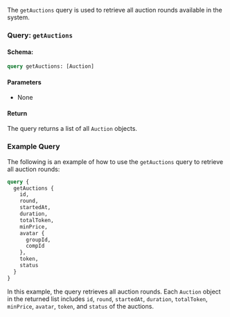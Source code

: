 The `getAuctions` query is used to retrieve all auction rounds available in the system.

### Query: `getAuctions`

#### Schema:
```graphql
query getAuctions: [Auction]
```

#### Parameters

- None

#### Return

The query returns a list of all `Auction` objects.

### Example Query

The following is an example of how to use the `getAuctions` query to retrieve all auction rounds:

```graphql
query {
  getAuctions {
    id,
    round,
    startedAt,
    duration,
    totalToken,
    minPrice,
    avatar {
      groupId,
      compId
    },
    token,
    status
  }
}
```

In this example, the query retrieves all auction rounds. Each `Auction` object in the returned list includes `id`, `round`, `startedAt`, `duration`, `totalToken`, `minPrice`, `avatar`, `token`, and `status` of the auctions.